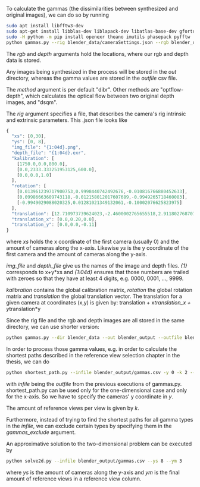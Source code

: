 To calculate the gammas (the dissimilarities between synthesized and original images), we can do so by running

```bash
sudo apt install libfftw3-dev
sudo apt-get install libblas-dev liblapack-dev libatlas-base-dev gfortran  
sudo -H python -m pip install openexr theano imutils phasepack pyfftw 
python gammas.py --rig blender_data/cameraSettings.json --rgb blender_data --depth blender_data --out blender_output --outfile blender_output/gammas.csv --method dibr
```
The *rgb* and *depth* arguments hold the locations, where our rgb and depth data is stored.

Any images being synthesized in the process will be stored in the *out* directory, whereas the gamma values are stored in the *outfile* csv file.

The *method* argument is per default "dibr". Other methods are "optflow-depth", which calculates the optical flow between two original depth images, and "dsqm".

The *rig* argument specifies a file, that describes the camera's rig intrinsic and extrinsic parameters. This .json file looks like

```javascript
{
  "xs": [0,30],
  "ys": [0, 8],
  "img_file": "{1:04d}.png",
  "depth_file": "{1:04d}.exr",
  "kalibration": [
    [1750.0,0.0,800.0],
    [0.0,2333.333251953125,600.0],
    [0.0,0.0,1.0]
  ],
  "rotation": [
    [0.013961239717900753,0.9998440742492676,-0.010816766880452633],
    [0.09986663609743118,-0.012158012017607689,-0.9949265718460083],
    [-0.9949029088020325,0.01281021349132061,-0.10002076625823975]
  ],
  "translation": [12.710973739624023,-2.4600002765655518,2.9118027687072754],
  "translation_x": [0.0,0.20,0.0],
  "translation_y": [0.0,0.0,-0.11]
}
```

where *xs* holds the x coordinate of the first camera (usually 0) and the amount of cameras along the x-axis. Likewise *ys* is the y coordinate of the first camera and the amount of cameras along the y-axis.

*img_file* and *depth_file* give us the names of the image and depth files. *{1}* corresponds to x+y*xs and *{1:04d}* ensures that those numbers are trailed with zeroes so that they have at least 4 digits, e.g. 0000, 0001, ..., 9999.

*kalibration* contains the global calibration matrix, *rotation* the global rotation matrix and *translation* the global translation vector. The translation for a given camera at coordinates (x,y) is given by: translation + x*translation_x + y*translation*y

Since the rig file and the rgb and depth images are all stored in the same directory, we can use shorter version:

```bash
python gammas.py --dir blender_data --out blender_output --outfile blender_output/gammas.csv
```

In order to process those gamma values, e.g. in order to calculate the shortest paths described in the reference view selection chapter in the thesis, we can do

```bash
python shortest_path.py --infile blender_output/gammas.csv -y 0 -k 2 --gammas_exclude dsqm
```

with *infile* being the *outfile* from the previous executions of gammas.py. shortest_path.py can be used only for the one-dimensional case and only for the x-axis. So we have to specify the cameras' y coordinate in *y*.

The amount of reference views per view is given by *k*.

Furthermore, instead of trying to find the shortest paths for all gamma types in the *infile*, we can exclude certain types by specifying them in the *gammas_exclude* argument.

An approximative solution to the two-dimensional problem can be executed by

```bash
python solve2d.py --infile blender_output/gammas.csv --ys 8 --ym 3
```

where *ys* is the amount of cameras along the y-axis and *ym* is the final amount of reference views in a reference view column.

